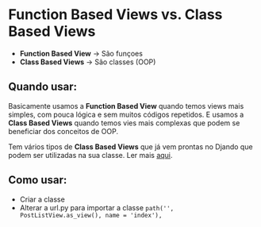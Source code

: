 # Function Based Views vs. Class Based Views 

- **Function Based View** -> São funçoes
- **Class Based Views** -> São classes (OOP)

## Quando usar:

Basicamente usamos a **Function Based View** quando temos views mais simples, com pouca lógica e sem muitos códigos repetidos. E usamos a **Class Based Views** quando temos vies mais complexas que podem se beneficiar dos conceitos de OOP.

Tem vários tipos de **Class Based Views** que já vem prontas no Djando que podem ser utilizadas na sua classe. Ler mais [aqui](https://docs.djangoproject.com/pt-br/4.2/ref/class-based-views/).

## Como usar:

- Criar a classe
- Alterar a url.py para importar a classe
` path('', PostListView.as_view(), name = 'index'), `